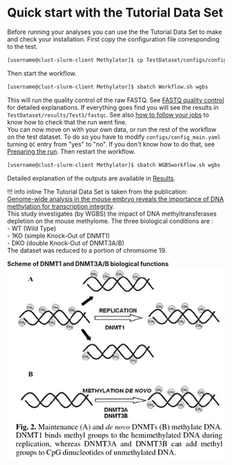 # Quick start with the Tutorial Data Set

Before running your analyses you can use the the Tutorial Data Set to make and check your installation. 
First copy the configuration file corresponding to the test.

```sh
[username@clust-slurm-client Methylator]$ cp TestDataset/configs/config_wgbs.yaml configs/
```
Then start the workflow. 

```sh 
[username@clust-slurm-client Methylator]$ sbatch Workflow.sh wgbs
```

This will run the quality control of the raw FASTQ. See [FASTQ quality control](running.md#fastq-quality-control) for detailed explanations. If everything goes find you will see the results in `TestDataset/results/Test1/fastqc`. See also [how to follow your jobs](extra_help.md#how-to-follow-your-jobs) to know how to check that the run went fine.  
You can now move on with your own data, or run the rest of the workflow on the test dataset. To do so you have to modify `configs/config_main.yaml` turning `QC` entry from "yes" to "no". If you don't know how to do that, see [Preparing the run](preparing_run.md). Then restart the workflow. 

```sh 
[username@clust-slurm-client Methylator]$ sbatch WGBSworkflow.sh wgbs
```

Detailed explanation of the outputs are available in [Results](results.md).

!!! info inline
    The Tutorial Data Set is taken from the publication:   
    [Genome-wide analysis in the mouse embryo reveals the importance of DNA methylation for transcription integrity](https://www.nature.com/articles/s41467-020-16919-w).   
    This study investigates (by WGBS) the impact of DNA methyltransferases depletion on the mouse methylome. The three biological conditions are :    
    - WT  (Wild Type)    
    - 1KO (simple Knock-Out of DNMT1)    
    - DKO (double Knock-Out of DNMT3A/B)   
    The dataset was reduced to a portion of chromsome 19. 

**Scheme of DNMT1 and DNMT3A/B biological functions**
![dnmt](img/dnmt.png)
